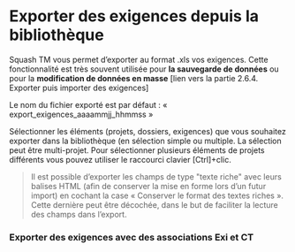 # Exporter des exigences depuis la bibliothèque


Squash TM vous permet d’exporter au format .xls vos exigences. Cette fonctionnalité est très souvent utilisée pour **la sauvegarde de données** ou pour la **modification de données en masse** [lien vers la partie 2.6.4. Exporter puis importer des exigences]

Le nom du fichier exporté est par défaut : « export_exigences_aaaammjj_hhmmss »

Sélectionner les éléments (projets, dossiers, exigences) que vous souhaitez exporter dans la bibliothèque (en sélection simple ou multiple. La sélection peut être multi-projet. 
Pour sélectionner plusieurs éléments de projets différents vous pouvez utiliser le raccourci clavier [Ctrl]+clic.


> Il est possible d’exporter les champs de type "texte riche" avec leurs balises HTML (afin de conserver la mise en forme lors d’un futur import)  en cochant la case « Conserver le format des textes riches ». Cette dernière peut être décochée, dans le but de faciliter la lecture des champs dans  l’export.


### Exporter des exigences avec des associations Exi et CT
<!--stackedit_data:
eyJoaXN0b3J5IjpbMTAyMzY0MDg5OSwtMTcxNDQ2Mjc0MiwxMD
g1MjA5MjQ4LC0xOTg2MTAwMzM4LC0xODg5NzIwMTA3LDE5Mjkz
MzcwNTcsMTcwNzgzNzc3MSwtMTM1NDgyOTE5MF19
-->